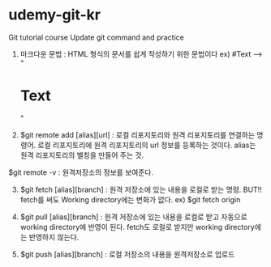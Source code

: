 # udemy-git-kr
Git tutorial course
Update git command and practice

1) 마크다운 문법 : HTML 형식의 문서를 쉽게 작성하기 위한 문법이다
ex) #Text  --> "<h1>Text</h1>"

2) $git remote add [alias][url] : 로컬 리포지토리와 원격 리포지토리를 연결하는 명령어.
로컬 리포지토리에 원격 리포지토리의 url 정보를 등록하는 것이다.
alias는 원격 리포지토리의 별칭을 만들어 주는 것.

$git remote -v : 원격저장소의 정보를 보여준다.

3) $git fetch [alias][branch] : 원격 저장소에 있는 내용을 로컬로 받는 명령. BUT!! fetch를 써도
Working directory에는 변화가 없다.
ex) $git fetch origin

4)  $git pull [alias][branch] : 원격 저장소에 있는 내용을 로컬로 받고 자동으로 working directory에
반영이 된다. fetch도 로컬로 받지만 working directory에는 반영하지 않는다.

5) $git push [alias][branch] : 로컬 저장소의 내용을 원격저장소로 업로드


